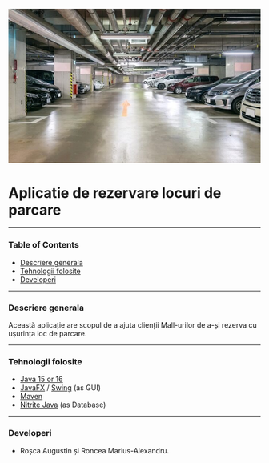 
![](https://github.com/fis2021/Aplicatie-de-rezervare-locuri-de-parcare/blob/main/Imagine%20parcare.jpg)

# Aplicatie de rezervare locuri de parcare

---

### **Table of Contents**

* [Descriere generala](#descriere-generala )
* [Tehnologii folosite](#tehnologii-folosite)
* [Developeri](#developeri)



---

### **Descriere generala**
Această aplicație are scopul de a ajuta clienții Mall-urilor de a-și rezerva cu ușurința loc de parcare.

---

### Tehnologii folosite
* [Java 15 or 16](https://www.oracle.com/java/technologies/javase-downloads.html)
* [JavaFX](https://openjfx.io/openjfx-docs/) / [Swing](https://docs.oracle.com/javase/tutorial/uiswing/) (as GUI) 
* [Maven](https://maven.apache.org/) 
* [Nitrite Java](https://www.dizitart.org/nitrite-database.html) (as Database)

---

### **Developeri**
* Roșca Augustin și Roncea Marius-Alexandru.

